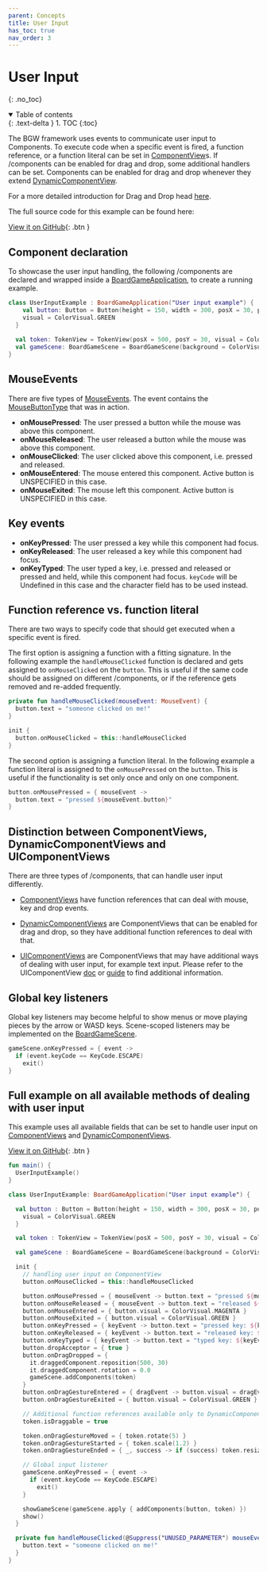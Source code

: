 ```yaml
---
parent: Concepts 
title: User Input 
has_toc: true 
nav_order: 3 
---
```


<!-- KDoc -->
[BoardGameApplicationKDoc]: ../..//bgw-gui-kdoc/bgw-gui/tools.aqua.bgw.core/-board-game-application/index.html
[BoardGameSceneKDoc]: bgw-gui-kdoc/bgw-gui/tools.aqua.bgw.core/-board-game-scene/index.html
[ComponentViewKDoc]: ../..//bgw-gui-kdoc/bgw-gui/tools.aqua.bgw.components/-component-view/index.html
[DynamicComponentViewKDoc]: ../../bgw-gui-kdoc/bgw-gui/tools.aqua.bgw.components/-dynamic-component-view/index.html
[UIComponentViewKDoc]: ../../bgw-gui-kdoc/bgw-gui/tools.aqua.bgw.components.uicomponents/-u-i-component/index.html
[MouseEventKDoc]: ../../bgw-gui-kdoc/bgw-gui/tools.aqua.bgw.event/-mouse-event/index.html
[MouseButtonTypeKDoc]: ../../bgw-gui-kdoc/bgw-gui/tools.aqua.bgw.event/-mouse-button-type/index.html
[KeyEventKDoc]: ../../bgw-gui-kdoc/bgw-gui/tools.aqua.bgw.event/-key-event/index.html

<!-- GH-Pages Doc -->
[DnDExample]: ../drag-and-drop/DragAndDropExample.md
[UIComponentViewDoc]: ../../components/uicomponents/uicomponents.md

<!-- Start Page -->
# User Input
{: .no_toc}

<details open markdown="block">
  <summary>
    Table of contents
  </summary>
  {: .text-delta }
1. TOC
{:toc}
</details>

The BGW framework uses events to communicate user input to Components. To execute code when a specific event is fired, a
function reference, or a function literal can be set in
[ComponentView][ComponentViewKDoc]s. If /components can be enabled for drag and drop, some additional handlers can be set.
Components can be enabled for drag and drop whenever they extend
[DynamicComponentView][DynamicComponentViewKDoc].

For a more detailed introduction for Drag and Drop
head [here][DnDExample].

The full source code for this example can be found here: 

[View it on GitHub](https://github.com/tudo-aqua/bgw/tree/main/bgw-examples/bgw-docs-examples/src/main/kotlin/examples/concepts/draganddrop/DragAndDropExample.kt){:
.btn }

## Component declaration

To showcase the user input handling, the following /components are declared and wrapped inside a 
[BoardGameApplication][BoardGameApplicationKDoc], 
to create a running example.

````kotlin
class UserInputExample : BoardGameApplication("User input example") {
    val button: Button = Button(height = 150, width = 300, posX = 30, posY = 30).apply {
    visual = ColorVisual.GREEN 
  } 
    
  val token: TokenView = TokenView(posX = 500, posY = 30, visual = ColorVisual.RED) 
  val gameScene: BoardGameScene = BoardGameScene(background = ColorVisual.LIGHT_GRAY)
}
````

## MouseEvents

There are five types of [MouseEvents][MouseEventKDoc]. The event contains the [MouseButtonType][MouseButtonTypeKDoc] that was in action.

 - **onMousePressed**: The user pressed a button while the mouse was above this component.
 - **onMouseReleased**: The user released a button while the mouse was above this component.
 - **onMouseClicked**: The user clicked above this component, i.e. pressed and released.
 - **onMouseEntered**: The mouse entered this component. Active button is UNSPECIFIED in this case.
 - **onMouseExited**: The mouse left this component. Active button is UNSPECIFIED in this case.

## Key events

- **onKeyPressed**: The user pressed a key while this component had focus.
- **onKeyReleased**: The user released a key while this component had focus.
- **onKeyTyped**: The user typed a key, i.e. pressed and released or pressed and held, while this component had focus.
``keyCode`` will be Undefined in this case and the character field has to be used instead.

## Function reference vs. function literal

There are two ways to specify code that should get executed when a specific event is fired.

The first option is assigning a function with a fitting signature. In the following example the ``handleMouseClicked``
function is declared and gets assigned to ``onMouseClicked`` on the ``button``. This is useful if the same code should
be assigned on different /components, or if the reference gets removed and re-added frequently.

````kotlin
private fun handleMouseClicked(mouseEvent: MouseEvent) {
  button.text = "someone clicked on me!"
}

init {
  button.onMouseClicked = this::handleMouseClicked
}
````

The second option is assigning a function literal. In the following example a function literal is assigned to
the ``onMousePressed`` on the ``button``. This is useful if the functionality is set only once and only on one
component.

````kotlin
button.onMousePressed = { mouseEvent -> 
  button.text = "pressed ${mouseEvent.button}"
}
````

## Distinction between ComponentViews, DynamicComponentViews and UIComponentViews

There are three types of /components, that can handle user input differently. 

- [ComponentViews][ComponentViewKDoc] have function references that can deal with mouse, key and drop events.

- [DynamicComponentViews][DynamicComponentViewKDoc] are ComponentViews that can be enabled for drag and drop, so they have additional 
    function references to deal with that.
    
- [UIComponentViews][UIComponentViewKDoc] are ComponentViews that may have additional ways of dealing with user input, for example text input. Please refer to the UIComponentView [doc][UIComponentViewKDoc] or [guide][UIComponentViewDoc] to find additional information.

## Global key listeners

Global key listeners may become helpful to show menus or move playing pieces by the arrow or WASD keys. Scene-scoped listeners may be implemented on the [BoardGameScene][BoardGameSceneKDoc]. 

````kotlin
gameScene.onKeyPressed = { event ->
  if (event.keyCode == KeyCode.ESCAPE)
    exit()
}
````

## Full example on all available methods of dealing with user input

This example uses all available fields that can be set to handle user input on [ComponentViews][ComponentViewKDoc] and [DynamicComponentViews][DynamicComponentViewKDoc]. 

[View it on GitHub](https://github.com/tudo-aqua/bgw/tree/main/bgw-examples/bgw-docs-examples/src/main/kotlin/examples/concepts/userinput/UserInputExample.kt){:
.btn }

````kotlin
fun main() { 
  UserInputExample()
}

class UserInputExample: BoardGameApplication("User input example") {

  val button : Button = Button(height = 150, width = 300, posX = 30, posY = 30).apply {
    visual = ColorVisual.GREEN
  }

  val token : TokenView = TokenView(posX = 500, posY = 30, visual = ColorVisual.RED)

  val gameScene : BoardGameScene = BoardGameScene(background = ColorVisual.LIGHT_GRAY)

  init {
    // handling user input on ComponentView
    button.onMouseClicked = this::handleMouseClicked

    button.onMousePressed = { mouseEvent -> button.text = "pressed ${mouseEvent.button}" }
    button.onMouseReleased = { mouseEvent -> button.text = "released ${mouseEvent.button}" }
    button.onMouseEntered = { button.visual = ColorVisual.MAGENTA }
    button.onMouseExited = { button.visual = ColorVisual.GREEN }
    button.onKeyPressed = { keyEvent -> button.text = "pressed key: ${keyEvent.keyCode}" }
    button.onKeyReleased = { keyEvent -> button.text = "released key: ${keyEvent.keyCode}" }
    button.onKeyTyped = { keyEvent -> button.text = "typed key: ${keyEvent.character}" }
    button.dropAcceptor = { true }
    button.onDragDropped = {
      it.draggedComponent.reposition(500, 30)
      it.draggedComponent.rotation = 0.0
      gameScene.addComponents(token) 
    }
    button.onDragGestureEntered = { dragEvent -> button.visual = dragEvent.draggedComponent.visual }
    button.onDragGestureExited = { button.visual = ColorVisual.GREEN }

    // Additional function references available only to DynamicComponentViews
    token.isDraggable = true

    token.onDragGestureMoved = { token.rotate(5) }
    token.onDragGestureStarted = { token.scale(1.2) }
    token.onDragGestureEnded = { _, success -> if (success) token.resize(50, 50) }

    // Global input listener
    gameScene.onKeyPressed = { event ->
      if (event.keyCode == KeyCode.ESCAPE)
        exit()
    }

    showGameScene(gameScene.apply { addComponents(button, token) })
    show()
  }

  private fun handleMouseClicked(@Suppress("UNUSED_PARAMETER") mouseEvent: MouseEvent) {
    button.text = "someone clicked on me!"
  }
}
````